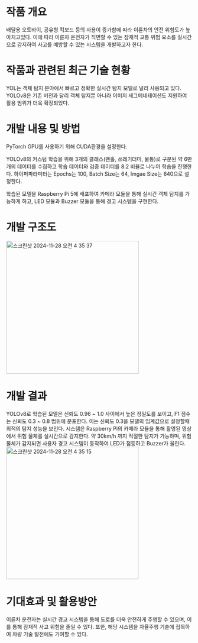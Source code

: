 # 작품 개요
배달용 오토바이, 공유형 킥보드 등의 사용이 증가함에 따라 이륜차의 안전 위험도가 높아지고있다. 이에 따라 이륜차 운전자가 직면할 수 있는 잠재적 교통 위험 요소를 실시간으로 감지하여 사고를 예방할 수 있는 시스템을 개발하고자 한다.

# 작품과 관련된 최근 기술 현황
YOL는 객체 탐지 분야에서 빠르고 정확한 실시간 탐지 모델로 널리 사용되고 있다. YOLOv8은 기존 버전과 달리 객체 탐지뿐 아니라 이미지 세그메네테이션도 지원하여 활용 범위가 더욱 확장되었다.

# 개발 내용 및 방법
PyTorch GPU를 사용하기 위해 CUDA환경을 설정한다.

YOLOv8의 커스텀 학습을 위해 3개의 클래스(맨홀, 쓰레기더미, 물통)로 구분된 약 6만개의 데이터를 수집하고 학습 데이터와 검증 데이터를 8:2 비율로 나누어 학습을 진행한다. 하이퍼파라미터는 Epochs는 100, Batch Size는 64, Imgae Size는 640으로 설정한다.

학습된 모델을 Raspberry Pi 5에 배포하여 카메라 모듈을 통해 실시간 객체 탐지를 가능하게 하고, LED 모듈과 Buzzer 모듈을 통해 경고 시스템을 구현한다.

# 개발 구조도
<img width="359" alt="스크린샷 2024-11-28 오전 4 35 37" src="https://github.com/user-attachments/assets/4557480d-4a29-4d14-8c94-a56bd979512a">

# 개발 결과
YOLOv8로 학습된 모델은 신뢰도 0.96 ~ 1.0 사이에서 높은 정밀도를 보이고, F1 점수는 신뢰도 0.3 ~ 0.8 범위에 분포한다. 이는 신뢰도 0.3을 모델의 임계값으로 설정할때 최적의 탐지 성능을 보인다. 시스템은 Raspberry Pi의 카메라 모듈을 통해 촬영된 영상에서 위험 물체를 실시간으로 감지한다. 약 30km/h 까지 적절한 탐지가 가능하며, 위험 물체가 감지되면 사용자 경고 시스템이 동작하여 LED가 점등하고 Buzzer가 울린다.
<img width="358" alt="스크린샷 2024-11-28 오전 4 35 15" src="https://github.com/user-attachments/assets/ca745ed8-a9ae-48f3-971f-d68f9f0552b3">


# 기대효과 및 활용방안
이륜차 운전자는 실시간 경고 시스템을 통해 도로를 더욱 안전하게 주행할 수 있으며, 이를 통해 잠재적 사고 위험을 줄일 수 있다. 또한, 해당 시스템을 자율주행 기술에 접목하여 차량 기술 발전에도 기여할 수 있다.

